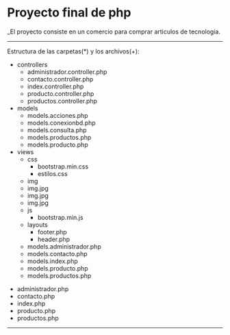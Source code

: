 # Proyecto final de php
_El proyecto consiste en un comercio para comprar articulos de tecnologia.

_______________________________________________________________

Estructura de las carpetas(*) y los archivos(+):

* controllers
    + administrador.controller.php
    + contacto.controller.php
    + index.controller.php
    + producto.controller.php
    + productos.controller.php
* models
    + models.acciones.php
    + models.conexionbd.php
    + models.consulta.php
    + models.productos.php
    + models.producto.php
* views
    * css
        + bootstrap.min.css
        + estilos.css
    * img
	+ img.jpg
	+ img.jpg
	+ img.jpg
    * js
        + bootstrap.min.js
    * layouts
        + footer.php
        + header.php
    + models.administrador.php
    + models.contacto.php
    + models.index.php
    + models.producto.php
    + models.productos.php
+ administrador.php
+ contacto.php
+ index.php
+ producto.php
+ productos.php
_______________________________________________________________